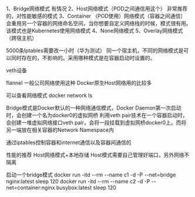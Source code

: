 1、Bridge网络模式 有情况
2、Host网络模式（POD之间通信用这个） 非常推荐的，对性能敏感的模式
3、Container （POD使用）网络模式（容器之间通信）
  会重用另一个容器的网络命名空间，当你想要自定义网络栈的时候，模式很有用。该模式也是Kubernetes使用网络模式
4、None网络模式
5、Overlay网络模式（跨宿主机）

5000条Iptables需要改一小时（华为测试）
同一个宿主机，不同的网络模式是可以同时存在的，不影响的。采用哪种模式是在容器启动时设置的。

veth设备

flannel 一般公司网络使用这种
Docker原生Host网络用的比较多

可以查看网络模式
docker network ls

Bridge模式是Docker默认的一种网络通信模式，Docker Daemon第一次启动时，会创建一个名为docker0的虚拟网桥
利用veth pair技术在一个容器启动时，会创建一堆虚拟网络接口veth pair，会将一段挂载到虚拟网桥docker0上。而将另一端放在相关容器的Network Namespace内

通过iptables控制容器和internet通信以及容器间通信的


性能的推荐 Host网络模式+本地存储
Host模式需要自己管理好端口，另外网络不隔离


启动一个bridge模式
docker run -itd --rm --name c1 -d -P --net=bridge nginx:latest sleep 120
docker run -itd --rm --name c2 -d -P --net=container:nginx busybox:latest sleep 120
